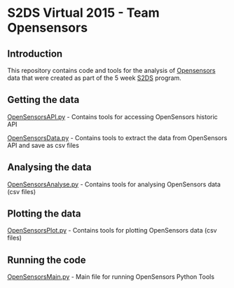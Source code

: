 ﻿# S2DS Virtual 2015 - Team Opensensors

## Introduction

This repository contains code and tools for the analysis of [Opensensors](https://www.opensensors.io/) data that were created as part of the 5 week [S2DS](http://www.s2ds.org/) program.

## Getting the data

[OpenSensorsAPI.py](https://github.com/S2DSLondon/Opensensors/blob/master/clean_code/OpenSensorsAPI.py) - Contains tools for accessing OpenSensors historic API

[OpenSensorsData.py](https://github.com/S2DSLondon/Opensensors/blob/master/clean_code/OpenSensorsData.py) - Contains tools to extract the data from OpenSensors API and save as csv files

## Analysing the data

[OpenSensorsAnalyse.py](https://github.com/S2DSLondon/Opensensors/blob/master/clean_code/OpenSensorsAnalyse.py) - Contains tools for analysing OpenSensors data (csv files)

## Plotting the data

[OpenSensorsPlot.py](https://github.com/S2DSLondon/Opensensors/blob/master/clean_code/OpenSensorsPlot.py) - Contains tools for plotting OpenSensors data (csv files)

## Running the code

[OpenSensorsMain.py](https://github.com/S2DSLondon/Opensensors/blob/master/clean_code/OpenSensorsMain.py) - Main file for running OpenSensors Python Tools 
